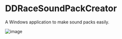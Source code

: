 # DDRaceSoundPackCreator
A Windows application to make sound packs easily.


![image](https://user-images.githubusercontent.com/53018497/204297861-f8207fd4-5fcd-46ce-abea-6cd91391fb1f.png)
